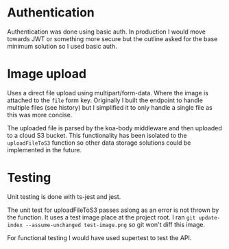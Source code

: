 # Authentication
Authentication was done using basic auth. In production I would move towards JWT or something more secure but the outline asked for the base minimum solution so I used basic auth.

# Image upload
Uses a direct file upload using multipart/form-data. Where the image is attached to the `file` form key. Originally I built the endpoint to handle multiple files (see history) but I simplified it to only handle a single file as this was more concise.

The uploaded file is parsed by the koa-body middleware and then uploaded to a cloud S3 bucket. This functionality has been isolated to the `uploadFileToS3` function so other data storage solutions could be implemented in the future.

# Testing
Unit testing is done with ts-jest and jest.

The unit test for uploadFileToS3 passes aslong as an error is not thrown by the function. It uses a test image place at the project root. I ran `git update-index --assume-unchanged test-image.png` so git won't diff this image.

For functional testing I would have used supertest to test the API.

